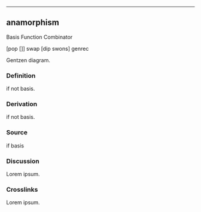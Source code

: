 ------------------------------------------------------------------------

## anamorphism

Basis Function Combinator

\[pop \[\]\] swap \[dip swons\] genrec

Gentzen diagram.

### Definition

if not basis.

### Derivation

if not basis.

### Source

if basis

### Discussion

Lorem ipsum.

### Crosslinks

Lorem ipsum.
